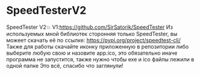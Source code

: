 # SpeedTesterV2
SpeedTester V2💥 V1:https://github.com/SirSatorik/SpeedTester
Из используемых мной библиотек сторонняя только SpeedTester, вы можеет скачать её по ссылке: https://pypi.org/project/speedtest-cli/
Также для работы скачайте иконку приложенную в репозитории либо выберите любую свою и назовите app.ico, это обязательно иначе программа не запустится, также нужно чтобы
exe и ico файлы лежили в одной папке
Это всё, спасибо что заглянули!
